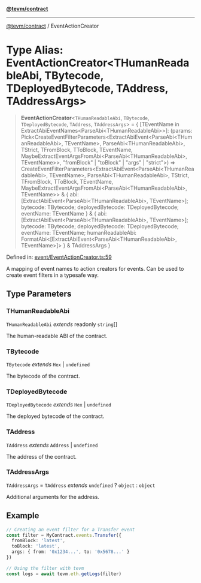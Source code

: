 [**@tevm/contract**](../README.md)

***

[@tevm/contract](../globals.md) / EventActionCreator

# Type Alias: EventActionCreator\<THumanReadableAbi, TBytecode, TDeployedBytecode, TAddress, TAddressArgs\>

> **EventActionCreator**\<`THumanReadableAbi`, `TBytecode`, `TDeployedBytecode`, `TAddress`, `TAddressArgs`\> = \{ \[TEventName in ExtractAbiEventNames\<ParseAbi\<THumanReadableAbi\>\>\]: (params: Pick\<CreateEventFilterParameters\<ExtractAbiEvent\<ParseAbi\<THumanReadableAbi\>, TEventName\>, ParseAbi\<THumanReadableAbi\>, TStrict, TFromBlock, TToBlock, TEventName, MaybeExtractEventArgsFromAbi\<ParseAbi\<THumanReadableAbi\>, TEventName\>\>, "fromBlock" \| "toBlock" \| "args" \| "strict"\>) =\> CreateEventFilterParameters\<ExtractAbiEvent\<ParseAbi\<THumanReadableAbi\>, TEventName\>, ParseAbi\<THumanReadableAbi\>, TStrict, TFromBlock, TToBlock, TEventName, MaybeExtractEventArgsFromAbi\<ParseAbi\<THumanReadableAbi\>, TEventName\>\> & \{ abi: \[ExtractAbiEvent\<ParseAbi\<THumanReadableAbi\>, TEventName\>\]; bytecode: TBytecode; deployedBytecode: TDeployedBytecode; eventName: TEventName \} & \{ abi: \[ExtractAbiEvent\<ParseAbi\<THumanReadableAbi\>, TEventName\>\]; bytecode: TBytecode; deployedBytecode: TDeployedBytecode; eventName: TEventName; humanReadableAbi: FormatAbi\<\[ExtractAbiEvent\<ParseAbi\<THumanReadableAbi\>, TEventName\>\]\> \} & TAddressArgs \}

Defined in: [event/EventActionCreator.ts:59](https://github.com/evmts/compiler/blob/main/packages/contract/src/event/EventActionCreator.ts#L59)

A mapping of event names to action creators for events. Can be used to create event filters in a typesafe way.

## Type Parameters

### THumanReadableAbi

`THumanReadableAbi` *extends* readonly `string`[]

The human-readable ABI of the contract.

### TBytecode

`TBytecode` *extends* `Hex` \| `undefined`

The bytecode of the contract.

### TDeployedBytecode

`TDeployedBytecode` *extends* `Hex` \| `undefined`

The deployed bytecode of the contract.

### TAddress

`TAddress` *extends* `Address` \| `undefined`

The address of the contract.

### TAddressArgs

`TAddressArgs` = `TAddress` *extends* `undefined` ? `object` : `object`

Additional arguments for the address.

## Example

```typescript
// Creating an event filter for a Transfer event
const filter = MyContract.events.Transfer({
  fromBlock: 'latest',
  toBlock: 'latest',
  args: { from: '0x1234...', to: '0x5678...' }
})

// Using the filter with tevm
const logs = await tevm.eth.getLogs(filter)
```
